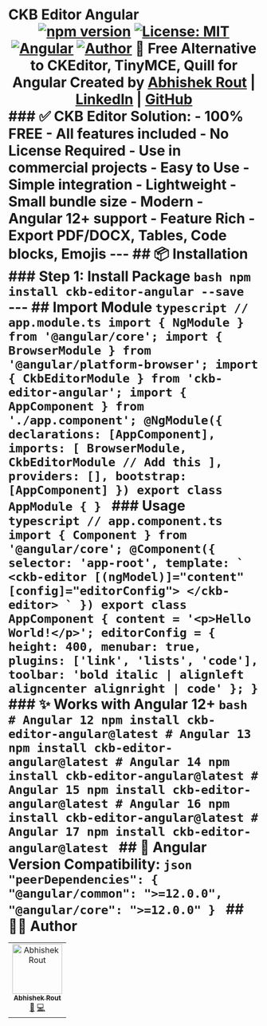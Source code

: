# CKB Editor Angular <div align="center"> [![npm version](https://badge.fury.io/js/ckb-editor-angular.svg)](https://www.npmjs.com/package/ckb-editor-angular) [![License: MIT](https://img.shields.io/badge/License-MIT-yellow.svg)](https://opensource.org/licenses/MIT) [![Angular](https://img.shields.io/badge/Angular-12+-red.svg)](https://angular.io/) [![Author](https://img.shields.io/badge/Author-Abhishek%20Rout-blue)](https://www.linkedin.com/in/abhishek-rout) **🚀 Free Alternative to CKEditor, TinyMCE, Quill for Angular** Created by [Abhishek Rout](https://www.linkedin.com/in/abhishek-rout) | [LinkedIn](https://www.linkedin.com/in/abhishek-rout) | [GitHub](https://github.com/Imishu29) </div> ### ✅ CKB Editor Solution: - **100% FREE** - All features included - **No License Required** - Use in commercial projects - **Easy to Use** - Simple integration - **Lightweight** - Small bundle size - **Modern** - Angular 12+ support - **Feature Rich** - Export PDF/DOCX, Tables, Code blocks, Emojis --- ## 📦 Installation ### Step 1: Install Package ```bash npm install ckb-editor-angular --save ``` --- ## Import Module ```typescript // app.module.ts import { NgModule } from '@angular/core'; import { BrowserModule } from '@angular/platform-browser'; import { CkbEditorModule } from 'ckb-editor-angular'; import { AppComponent } from './app.component'; @NgModule({ declarations: [AppComponent], imports: [ BrowserModule, CkbEditorModule // Add this ], providers: [], bootstrap: [AppComponent] }) export class AppModule { } ``` ### Usage ```typescript // app.component.ts import { Component } from '@angular/core'; @Component({ selector: 'app-root', template: ` <ckb-editor [(ngModel)]="content" [config]="editorConfig"> </ckb-editor> ` }) export class AppComponent { content = '<p>Hello World!</p>'; editorConfig = { height: 400, menubar: true, plugins: ['link', 'lists', 'code'], toolbar: 'bold italic | alignleft aligncenter alignright | code' }; } ``` ### ✨ Works with Angular 12+ ```bash # Angular 12 npm install ckb-editor-angular@latest # Angular 13 npm install ckb-editor-angular@latest # Angular 14 npm install ckb-editor-angular@latest # Angular 15 npm install ckb-editor-angular@latest # Angular 16 npm install ckb-editor-angular@latest # Angular 17 npm install ckb-editor-angular@latest ``` ## 🔧 Angular Version Compatibility: ```json "peerDependencies": { "@angular/common": ">=12.0.0", "@angular/core": ">=12.0.0" } ``` ## 👨‍💻 Author <table> <tr> <td align="center"> <a href="https://www.linkedin.com/in/abhishek-rout"> <img src="https://avatars.githubusercontent.com/Imishu29" width="100px;" alt="Abhishek Rout"/> <br /> <sub><b>Abhishek Rout</b></sub> </a> <br /> <a href="https://www.linkedin.com/in/abhishek-rout" title="LinkedIn">💼</a> <a href="https://github.com/Imishu29" title="GitHub">💻</a> </td> </tr> </table>